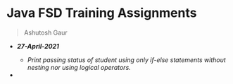 # Java FSD Training Assignments
> Ashutosh Gaur

- ___27-April-2021___
    * _Print passing status of student using only if-else statements without nesting nor using logical operators._
    
- 

<!--
<img src="https://www.ibm.com/design/language/877b208e9d05b37650a70e55867861bd/core_gray60_on_white.svg" alt="IBM" width="100"/>
<img src="https://images.credly.com/images/13a3eba1-55b5-4db0-82c3-8e4b768c8348/blob.png" alt="IIHT" width="100"/>-->

